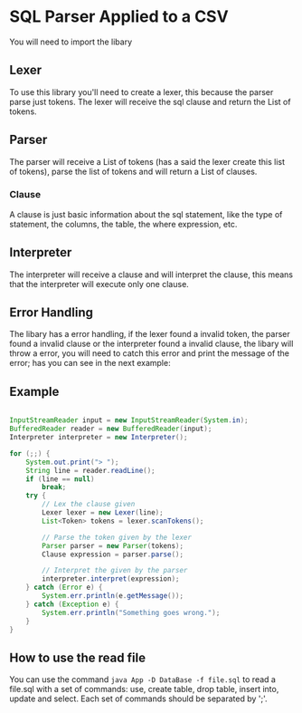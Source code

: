 # SQL Parser Applied to a CSV

You will need to import the libary

## Lexer

To use this library you'll need to create a lexer, this because the parser parse just tokens. The lexer will receive the sql clause and return the List of tokens.

## Parser

The parser will receive a List of tokens (has a said the lexer create this list of tokens), parse the list of tokens and will return a List of clauses.

### Clause

A clause is just basic information about the sql statement, like the type of statement, the columns, the table, the where expression, etc.

## Interpreter

The interpreter will receive a clause and will interpret the clause, this means that the interpreter will execute only one clause.

## Error Handling

The libary has a error handling, if the lexer found a invalid token, the parser found a invalid clause or the interpreter found a invalid clause, the libary will throw a error, you will need to catch this error and print the message of the error; has you can see in the next example:

## Example

```Java

InputStreamReader input = new InputStreamReader(System.in);
BufferedReader reader = new BufferedReader(input);
Interpreter interpreter = new Interpreter();

for (;;) {
    System.out.print("> ");
    String line = reader.readLine();
    if (line == null)
        break;
    try {
        // Lex the clause given
        Lexer lexer = new Lexer(line);
        List<Token> tokens = lexer.scanTokens();

        // Parse the token given by the lexer
        Parser parser = new Parser(tokens);
        Clause expression = parser.parse();

        // Interpret the given by the parser
        interpreter.interpret(expression);
    } catch (Error e) {
        System.err.println(e.getMessage());
    } catch (Exception e) {
        System.err.println("Something goes wrong.");
    }
}

```

## How to use the read file

You can use the command `java App -D DataBase -f file.sql` to read a file.sql with a set of commands: use, create table, drop table, insert into, update and select. Each set of commands should be separated by ';'.
